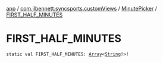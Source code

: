 [app](../../index.md) / [com.jlbennett.syncsports.customViews](../index.md) / [MinutePicker](index.md) / [FIRST_HALF_MINUTES](./-f-i-r-s-t_-h-a-l-f_-m-i-n-u-t-e-s.md)

# FIRST_HALF_MINUTES

`static val FIRST_HALF_MINUTES: `[`Array`](https://kotlinlang.org/api/latest/jvm/stdlib/kotlin/-array/index.html)`<`[`String`](https://kotlinlang.org/api/latest/jvm/stdlib/kotlin/-string/index.html)`!>!`